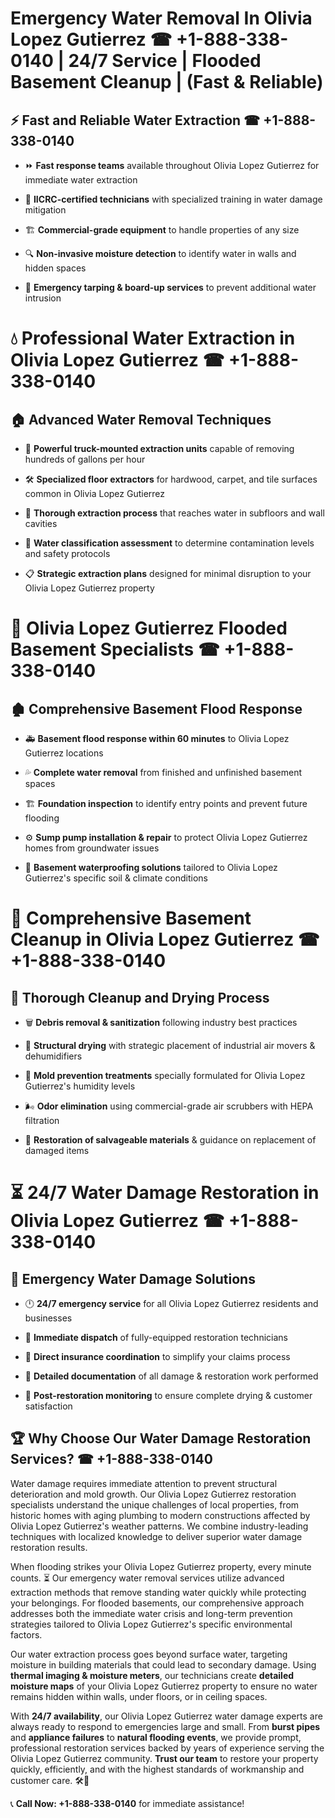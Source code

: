 # Emergency Water Removal In Olivia Lopez Gutierrez ☎ +1-888-338-0140 | 24/7 Service | Flooded Basement Cleanup | (Fast & Reliable)  

## ⚡ Fast and Reliable Water Extraction ☎ +1-888-338-0140  
- ⏩ **Fast response teams** available throughout Olivia Lopez Gutierrez for immediate water extraction  
- 🏅 **IICRC-certified technicians** with specialized training in water damage mitigation  
- 🏗️ **Commercial-grade equipment** to handle properties of any size  
- 🔍 **Non-invasive moisture detection** to identify water in walls and hidden spaces  
- 🛑 **Emergency tarping & board-up services** to prevent additional water intrusion  

# 💧 Professional Water Extraction in Olivia Lopez Gutierrez ☎ +1-888-338-0140  

## 🏠 Advanced Water Removal Techniques  
- 🚛 **Powerful truck-mounted extraction units** capable of removing hundreds of gallons per hour  
- 🛠️ **Specialized floor extractors** for hardwood, carpet, and tile surfaces common in Olivia Lopez Gutierrez  
- 📏 **Thorough extraction process** that reaches water in subfloors and wall cavities  
- 🧪 **Water classification assessment** to determine contamination levels and safety protocols  
- 📋 **Strategic extraction plans** designed for minimal disruption to your Olivia Lopez Gutierrez property  

# 🌊 Olivia Lopez Gutierrez Flooded Basement Specialists ☎ +1-888-338-0140  

## 🏚️ Comprehensive Basement Flood Response  
- 🚑 **Basement flood response within 60 minutes** to Olivia Lopez Gutierrez locations  
- 💦 **Complete water removal** from finished and unfinished basement spaces  
- 🏗️ **Foundation inspection** to identify entry points and prevent future flooding  
- ⚙️ **Sump pump installation & repair** to protect Olivia Lopez Gutierrez homes from groundwater issues  
- 🌱 **Basement waterproofing solutions** tailored to Olivia Lopez Gutierrez's specific soil & climate conditions  

# 🧹 Comprehensive Basement Cleanup in Olivia Lopez Gutierrez ☎ +1-888-338-0140  

## 🔄 Thorough Cleanup and Drying Process  
- 🗑️ **Debris removal & sanitization** following industry best practices  
- 💨 **Structural drying** with strategic placement of industrial air movers & dehumidifiers  
- 🦠 **Mold prevention treatments** specially formulated for Olivia Lopez Gutierrez's humidity levels  
- 🌬️ **Odor elimination** using commercial-grade air scrubbers with HEPA filtration  
- 🔧 **Restoration of salvageable materials** & guidance on replacement of damaged items  

# ⏳ 24/7 Water Damage Restoration in Olivia Lopez Gutierrez ☎ +1-888-338-0140  

## 🚀 Emergency Water Damage Solutions  
- 🕛 **24/7 emergency service** for all Olivia Lopez Gutierrez residents and businesses  
- 🚒 **Immediate dispatch** of fully-equipped restoration technicians  
- 🏦 **Direct insurance coordination** to simplify your claims process  
- 📜 **Detailed documentation** of all damage & restoration work performed  
- 🔎 **Post-restoration monitoring** to ensure complete drying & customer satisfaction  

## 🏆 Why Choose Our Water Damage Restoration Services? ☎ +1-888-338-0140  
Water damage requires immediate attention to prevent structural deterioration and mold growth. Our Olivia Lopez Gutierrez restoration specialists understand the unique challenges of local properties, from historic homes with aging plumbing to modern constructions affected by Olivia Lopez Gutierrez's weather patterns. We combine industry-leading techniques with localized knowledge to deliver superior water damage restoration results.  

When flooding strikes your Olivia Lopez Gutierrez property, every minute counts. ⏳ Our emergency water removal services utilize advanced extraction methods that remove standing water quickly while protecting your belongings. For flooded basements, our comprehensive approach addresses both the immediate water crisis and long-term prevention strategies tailored to Olivia Lopez Gutierrez's specific environmental factors.  

Our water extraction process goes beyond surface water, targeting moisture in building materials that could lead to secondary damage. Using **thermal imaging & moisture meters**, our technicians create **detailed moisture maps** of your Olivia Lopez Gutierrez property to ensure no water remains hidden within walls, under floors, or in ceiling spaces.  

With **24/7 availability**, our Olivia Lopez Gutierrez water damage experts are always ready to respond to emergencies large and small. From **burst pipes** and **appliance failures** to **natural flooding events**, we provide prompt, professional restoration services backed by years of experience serving the Olivia Lopez Gutierrez community. **Trust our team** to restore your property quickly, efficiently, and with the highest standards of workmanship and customer care. 🛠️💪  

📞 **Call Now: +1-888-338-0140** for immediate assistance!